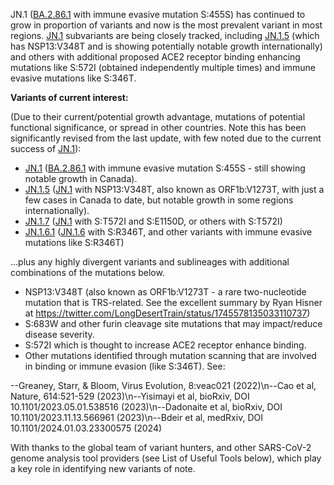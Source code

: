 JN.1 (<u id='BA_2_86_1'>BA.2.86.1</u> with immune evasive mutation S:455S) has continued to grow in proportion of variants and now is the most prevalent variant in most regions. <u id='JN_1'>JN.1</u> subvariants are being closely tracked, including <u id='JN_1_5'>JN.1.5</u> (which has NSP13:V348T and is showing potentially notable growth internationally) and others with additional proposed ACE2 receptor binding enhancing mutations like S:572I (obtained independently multiple times) and immune evasive mutations like S:346T.



**Variants of current interest:**

(Due to their current/potential growth advantage, mutations of potential functional significance, or spread in other countries. Note this has been significantly revised from the last update, with few noted due to the current success of <u id='JN_1'>JN.1</u>):

* <u id='JN_1'>JN.1</u> (<u id='BA_2_86_1'>BA.2.86.1</u> with immune evasive mutation S:455S - still showing notable growth in Canada).
* <u id='JN_1_5'>JN.1.5</u> (<u id='JN_1'>JN.1</u> with NSP13:V348T, also known as ORF1b:V1273T, with just a few cases in Canada to date, but notable growth in some regions internationally).
* <u id='JN_1_7'>JN.1.7</u> (<u id='JN_1'>JN.1</u> with S:T572I and S:E1150D, or others with S:T572I)
* <u id='JN_1_6_1'>JN.1.6.1</u> (<u id='JN_1_6'>JN.1.6</u> with S:R346T, and other variants with immune evasive mutations like S:R346T)

…plus any highly divergent variants and sublineages with additional combinations of the mutations below.

* NSP13:V348T (also known as ORF1b:V1273T - a rare two-nucleotide mutation that is TRS-related. See the excellent summary by Ryan Hisner at <https://twitter.com/LongDesertTrain/status/1745578135033110737>)
* S:683W and other furin cleavage site mutations that may impact/reduce disease severity.
* S:572I which is thought to increase ACE2 receptor enhance binding.
* Other mutations identified through mutation scanning that are involved in binding or immune evasion (like S:346T). See:

--Greaney, Starr, & Bloom, Virus Evolution, 8:veac021 (2022)\n--Cao et al, Nature, 614:521-529 (2023)\n--Yisimayi et al, bioRxiv, DOI 10.1101/2023.05.01.538516 (2023)\n--Dadonaite et al, bioRxiv, DOI 10.1101/2023.11.13.566961 (2023)\n--Bdeir et al, medRxiv, DOI 10.1101/2024.01.03.23300575 (2024)



With thanks to the global team of variant hunters, and other SARS-CoV-2 genome analysis tool providers (see List of Useful Tools below), which play a key role in identifying new variants of note.


<!-- edited -->